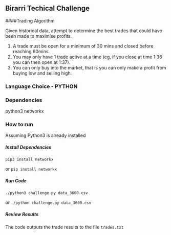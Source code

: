 ## Birarri Techical Challenge
####Trading Algorithm

Given historical data, attempt to determine the best trades that could have been made to maximise profits.

1. A trade must be open for a minimum of 30 mins and closed before reaching 60mins.
2. You may only have 1 trade active at a time (eg, if you close at time 1:36 you can then open at 1:37).
3. You can only buy into the market, that is you can only make a profit from buying low and selling high.



### Language Choice - PYTHON

### Dependencies
python3
networkx


### How to run
Assuming Python3 is already installed


##### Install Dependencies 
```pip3 install networkx```

or
```pip install networkx```


##### Run Code 
```./python3 challenge.py data_3600.csv```

or 
```./python challenge.py data_3600.csv```

##### Review Results
The code outputs the trade results to the file ```trades.txt```